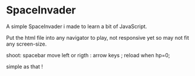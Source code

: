 # SpaceInvader

A simple SpaceInvader i made to learn a bit of JavaScript.

Put the html file into any navigator to play, not responsive yet so may not fit any screen-size.

shoot: spacebar
move left or rigth : arrow keys ;
reload when hp=0;

simple as that !
